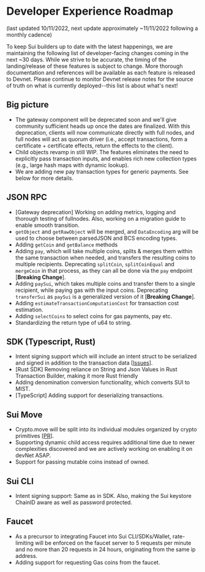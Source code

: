 # Developer Experience Roadmap
(last updated 10/11/2022, next update approximately ~11/11/2022 following a monthly cadence)

To keep Sui builders up to date with the latest happenings, we are maintaining the following list of developer-facing changes coming in the next ~30 days. While we strive to be accurate, the timing of the landing/release of these features is subject to change. More thorough documentation and references will be available as each feature is released to Devnet. Please continue to monitor Devnet release notes for the source of truth on what is currently deployed--this list is about what's next!

## Big picture
* The gateway component will be deprecated soon and we'll give community sufficient heads up once the dates are finalized. With this deprecation, clients will now communicate directly with full nodes, and full nodes will act as quorum driver (i.e., accept transactions, form a certificate + certificate effects, return the effects to the client).
* Child objects revamp in still WIP. The features eliminates the need to explicitly pass transaction inputs, and enables rich new collection types (e.g., large hash maps with dynamic lookup).
* We are adding new pay transaction types for generic payments. See below for more details.

## JSON RPC
* [Gateway deprecation] Working on adding metrics, logging and thorough testing of fullnodes. Also, working on a migration guide to enable smooth transition.
* `getObject` and `getRawObject` will be merged, and `DataEncoding` arg will be used to choose between parsedJSON and BCS encoding types.
* Adding `getCoin` and `getBalance` methods
* Adding `pay`, which will take multiple coins, splits & merges them within the same transaction when needed, and transfers the resulting coins to multiple recipients. Deprecating `splitCoin`, `splitCoinEqual` and `mergeCoin` in that process, as they can all be done via the `pay` endpoint [**Breaking Change**].
* Adding `paySui`, which takes multiple coins and transfer them to a single recipient, while paying gas with the input coins. Deprecating `transferSui` as `paySui` is a generalized version of it [**Breaking Change**].
* Adding `estimateTransactionComputationCost` for transaction cost estimation.
* Adding `selectCoins` to select coins for gas payments, pay etc.
* Standardizing the return type of u64 to string.

## SDK (Typescript, Rust)

* Intent signing support which will include an intent struct to be serialized and signed in addition to the transaction data [[Issues](https://github.com/MystenLabs/fastcrypto/issues/26)].
* [Rust SDK] Removing reliance on String and Json Values in Rust Transaction Builder, making it more Rust friendly
* Adding denomination conversion functionality, which converts SUI to MIST.
* [TypeScript] Adding support for deserializing transactions.

## Sui Move

* Crypto.move will be split into its individual modules organized by crypto primitives [[PR](https://github.com/MystenLabs/sui/pull/4653)].
* Supporting dynamic child access requires additional time due to newer complexities discovered and we are actively working on enabling it on devNet ASAP. 
* Support for passing mutable coins instead of owned.

## Sui CLI
* Intent signing support: Same as in SDK. Also, making the Sui keystore ChainID aware as well as password protected.

## Faucet
* As a precursor to integrating Faucet into Sui CLI/SDKs/Wallet, rate-limiting will be enforced on the faucet server to 5 requests per minute and no more than 20 requests in 24 hours, originating from the same ip address.
* Adding support for requesting Gas coins from the faucet.
